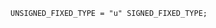 <!-- This file is generated automatically by infrastructure scripts. Please don't edit by hand. -->

```{ .ebnf .slang-ebnf #UNSIGNED_FIXED_TYPE }
UNSIGNED_FIXED_TYPE = "u" SIGNED_FIXED_TYPE;
```
